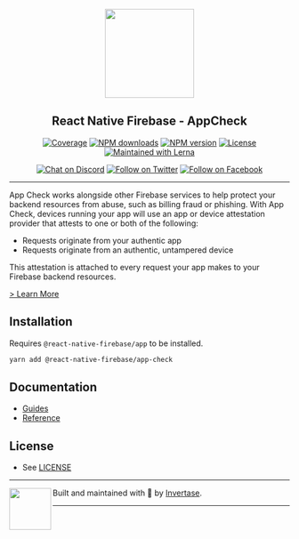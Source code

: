 <p align="center">
  <a href="https://rnfirebase.io">
    <img width="160px" src="https://i.imgur.com/JIyBtKW.png"><br/>
  </a>
  <h2 align="center">React Native Firebase - AppCheck</h2>
</p>

<p align="center">
  <a href="https://api.rnfirebase.io/coverage/app-check/detail"><img src="https://api.rnfirebase.io/coverage/app-check/badge?style=flat-square" alt="Coverage"></a>
  <a href="https://www.npmjs.com/package/@react-native-firebase/app-check"><img src="https://img.shields.io/npm/dm/@react-native-firebase/app-check.svg?style=flat-square" alt="NPM downloads"></a>
  <a href="https://www.npmjs.com/package/@react-native-firebase/app-check"><img src="https://img.shields.io/npm/v/@react-native-firebase/app-check.svg?style=flat-square" alt="NPM version"></a>
  <a href="/LICENSE"><img src="https://img.shields.io/npm/l/react-native-firebase.svg?style=flat-square" alt="License"></a>
  <a href="https://lerna.js.org/"><img src="https://img.shields.io/badge/maintained%20with-lerna-cc00ff.svg?style=flat-square" alt="Maintained with Lerna"></a>
</p>

<p align="center">
  <a href="https://invertase.link/discord"><img src="https://img.shields.io/discord/295953187817521152.svg?style=flat-square&colorA=7289da&label=Chat%20on%20Discord" alt="Chat on Discord"></a>
  <a href="https://twitter.com/rnfirebase"><img src="https://img.shields.io/twitter/follow/rnfirebase.svg?style=flat-square&colorA=1da1f2&colorB=&label=Follow%20on%20Twitter" alt="Follow on Twitter"></a>
  <a href="https://www.facebook.com/groups/rnfirebase"><img src="https://img.shields.io/badge/Follow%20on%20Facebook-4172B8?logo=facebook&style=flat-square&logoColor=fff" alt="Follow on Facebook"></a>
</p>

---

App Check works alongside other Firebase services to help protect your backend resources from abuse, such as billing fraud or phishing. With App Check, devices running your app will use an app or device attestation provider that attests to one or both of the following:

- Requests originate from your authentic app
- Requests originate from an authentic, untampered device

This attestation is attached to every request your app makes to your Firebase backend resources.

[> Learn More](https://firebase.google.com/docs/app-check/)

## Installation

Requires `@react-native-firebase/app` to be installed.

```bash
yarn add @react-native-firebase/app-check
```

## Documentation

- [Guides](https://rnfirebase.io/app-check/usage/)
- [Reference](https://rnfirebase.io/reference/app-check)

## License

- See [LICENSE](/LICENSE)

---

<p>
  <img align="left" width="75px" src="https://static.invertase.io/assets/invertase/invertase-rounded.png">
  <p align="left">
    Built and maintained with 💛 by <a href="https://invertase.io">Invertase</a>.
  </p>
</p>

---
